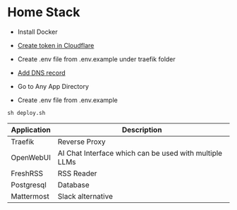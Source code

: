 # Home Stack

* Install Docker

* [Create token in Cloudflare](/docs/Cloudflare.md)

* Create .env file from .env.example under traefik folder

* [Add DNS record](/docs/DNS.md)

* Go to Any App Directory  

* Create .env file from .env.example

```
sh deploy.sh
```

| Application | Description |
| -------- | ------- |
| Traefik | Reverse Proxy |
| OpenWebUI | AI Chat Interface which can be used with multiple LLMs |
| FreshRSS | RSS Reader |
| Postgresql | Database | 
| Mattermost | Slack alternative |

